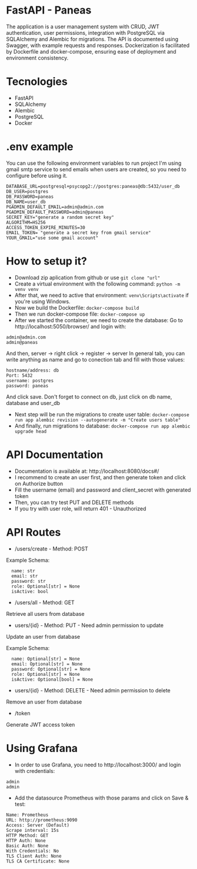 # FastAPI - Paneas

The application is a user management system with CRUD, JWT authentication, user permissions, integration with PostgreSQL via SQLAlchemy and Alembic for migrations. The API is documented using Swagger, with example requests and responses. Dockerization is facilitated by Dockerfile and docker-compose, ensuring ease of deployment and environment consistency.

# Tecnologies

- FastAPI
- SQLAlchemy
- Alembic
- PostgreSQL
- Docker

# .env example
You can use the following environment variables to run project
I'm using gmail smtp service to send emails when users are created, so you need to configure before using it.

```
DATABASE_URL=postgresql+psycopg2://postgres:paneas@db:5432/user_db
DB_USER=postgres
DB_PASSWORD=paneas
DB_NAME=user_db
PGADMIN_DEFAULT_EMAIL=admin@admin.com
PGADMIN_DEFAULT_PASSWORD=admin@paneas
SECRET_KEY="generate a random secret key"
ALGORITHM=HS256
ACCESS_TOKEN_EXPIRE_MINUTES=30
EMAIL_TOKEN= "generate a secret key from gmail service"
YOUR_GMAIL="use some gmail account"
```

# How to setup it?

- Download zip aplication from github or use `git clone "url"`
- Create a virtual environment with the following command: `python -m venv venv`
- After that, we need to active that environment: `venv\Scripts\activate` if you're using Windows.
- Now we build the Dockerfile: `docker-compose build`
- Then we run docker-compose file: `docker-compose up`
- After we started the container, we need to create the database:
Go to http://localhost:5050/browser/ and login with:

```
admin@admin.com
admin@paneas
```
And then, server -> right click -> register -> server 
In general tab, you can write anything as name and go to conection tab and fill with those values:
```
hostname/address: db
Port: 5432
username: postgres
password: paneas
```
And click save. Don't forget to connect on db, just click on db name, database and user_db

- Next step will be run the migrations to create user table:
`docker-compose run app alembic revision --autogenerate -m "Create users table"`
- And finally, run migrations to database: 
`docker-compose run app alembic upgrade head`

# API Documentation

- Documentation is available at: http://localhost:8080/docs#/
- I recommend to create an user first, and then generate token and click on Authorize button
- Fill the username (email) and password and client_secret with generated token
- Then, you can try test PUT and DELETE methods
- If you try with user role, will return 401 - Unauthorized

# API Routes

- /users/create - Method: POST

Example Schema: 
```
  name: str
  email: str
  password: str
  role: Optional[str] = None
  isActive: bool
```
- /users/all  - Method: GET

Retrieve all users from database

- users/{id} - Method: PUT - Need admin permission to update

Update an user from database

Example Schema:

```
  name: Optional[str] = None
  email: Optional[str] = None
  password: Optional[str] = None
  role: Optional[str] = None
  isActive: Optional[bool] = None
```
- users/{id} - Method: DELETE - Need admin permission to delete

Remove an user from database


- /token

Generate JWT access token 

# Using Grafana

- In order to use Grafana, you need to http://localhost:3000/ and login with credentials:

```
admin
admin
```

- Add the datasource Prometheus with those params and click on Save & test:

```
Name: Prometheus
URL: http://prometheus:9090
Access: Server (Default)
Scrape interval: 15s
HTTP Method: GET
HTTP Auth: None
Basic Auth: None
With Credentials: No
TLS Client Auth: None
TLS CA Certificate: None
```

